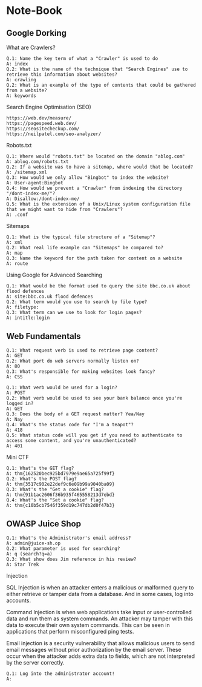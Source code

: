 # Note-Book

## Google Dorking

What are Crawlers?
```
Q.1: Name the key term of what a "Crawler" is used to do
A: index
Q.2: What is the name of the technique that "Search Engines" use to retrieve this information about websites? 
A: crawling
Q.2: What is an example of the type of contents that could be gathered from a website?
A: keywords
```
Search Engine Optimisation (SEO)
```
https://web.dev/measure/
https://pagespeed.web.dev/
https://seositecheckup.com/
https://neilpatel.com/seo-analyzer/
```
Robots.txt
```
Q.1: Where would "robots.txt" be located on the domain "ablog.com"
A: ablog.com/robots.txt
Q.2: If a website was to have a sitemap, where would that be located?
A: /sitemap.xml
Q.3: How would we only allow "Bingbot" to index the website?
A: User-agent:Bingbot
Q.4: How would we prevent a "Crawler" from indexing the directory "/dont-index-me/"?
A: Disallow:/dont-index-me/
Q.5: What is the extension of a Unix/Linux system configuration file that we might want to hide from "Crawlers"?
A: .conf
```
Sitemaps
```
Q.1: What is the typical file structure of a "Sitemap"?
A: xml
Q.2: What real life example can "Sitemaps" be compared to?
A: map
Q.3: Name the keyword for the path taken for content on a website
A: route
```
Using Google for Advanced Searching
```
Q.1: What would be the format used to query the site bbc.co.uk about flood defences
A: site:bbc.co.uk flood defences
Q.2: What term would you use to search by file type?
A: filetype:
Q.3: What term can we use to look for login pages?
A: intitle:login
```
## Web Fundamentals

```
Q.1: What request verb is used to retrieve page content?
A: GET
Q.2: What port do web servers normally listen on?
A: 80
Q.3: What's responsible for making websites look fancy?
A: CSS
```
```
Q.1: What verb would be used for a login?
A: POST
Q.2: What verb would be used to see your bank balance once you're logged in?
A: GET
Q.3: Does the body of a GET request matter? Yea/Nay
A: Nay
Q.4: What's the status code for "I'm a teapot"?
A: 418
Q.5: What status code will you get if you need to authenticate to access some content, and you're unauthenticated?
A: 401
```
Mini CTF
```
Q.1: What's the GET flag?
A: thm{162520bec925bd7979e9ae65a725f99f}
Q.2: What's the POST flag?
A: thm{3517c902e22def9c6e09b99a9040ba09}
Q.3: What's the "Get a cookie" flag?
A: thm{91b1ac2606f36b935f465558213d7ebd}
Q.4: What's the "Set a cookie" flag?
A: thm{c10b5cb7546f359d19c747db2d0f47b3}
```
## OWASP Juice Shop

```
Q.1: What's the Administrator's email address?
A: admin@juice-sh.op
Q.2: What parameter is used for searching?
A: q (search?q=a)
Q.3: What show does Jim reference in his review? 
A: Star Trek
```
Injection

SQL Injection is when an attacker enters a malicious or malformed query to either retrieve or tamper data from a database. And in some cases, log into accounts.

Command Injection is when web applications take input or user-controlled data and run them as system commands. An attacker may tamper with this data to execute their own system commands. This can be seen in applications that perform misconfigured ping tests. 

Email injection is a security vulnerability that allows malicious users to send email messages without prior authorization by the email server. These occur when the attacker adds extra data to fields, which are not interpreted by the server correctly. 

```
Q.1: Log into the administrator account!
A: 
